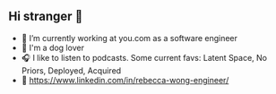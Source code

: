 ## Hi stranger 👋

- 🔭 I’m currently working at you.com as a software engineer
- 🐶 I'm a dog lover
- 🎧 I like to listen to podcasts. Some current favs: Latent Space, No Priors, Deployed, Acquired
- 🏢 https://www.linkedin.com/in/rebecca-wong-engineer/
